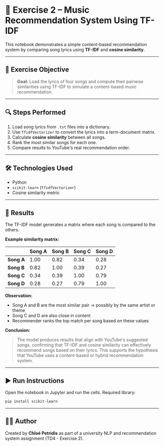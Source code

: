 # 🎵 Exercise 2 – Music Recommendation System Using TF-IDF

This notebook demonstrates a simple content-based recommendation system by comparing song lyrics using **TF-IDF** and **cosine similarity**.

---

## 📝 Exercise Objective

> **Goal:** Load the lyrics of four songs and compute their pairwise similarities using TF-IDF to simulate a content-based music recommendation.

---

## 🔍 Steps Performed

1. Load song lyrics from `.txt` files into a dictionary.
2. Use `TfidfVectorizer` to convert the lyrics into a term-document matrix.
3. Calculate **cosine similarity** between all songs.
4. Rank the most similar songs for each one.
5. Compare results to YouTube's real recommendation order.

---

## 🛠 Technologies Used

- Python
- `scikit-learn` (`TfidfVectorizer`)
- Cosine similarity metric

---

## 🧪 Results

The TF-IDF model generates a matrix where each song is compared to the others.

**Example similarity matrix:**

|             | Song A | Song B | Song C | Song D |
|-------------|--------|--------|--------|--------|
| **Song A**  | 1.00   | 0.82   | 0.34   | 0.28   |
| **Song B**  | 0.82   | 1.00   | 0.39   | 0.27   |
| **Song C**  | 0.34   | 0.39   | 1.00   | 0.79   |
| **Song D**  | 0.28   | 0.27   | 0.79   | 1.00   |

**Observation:**
- Song A and B are the most similar pair → possibly by the same artist or theme
- Song C and D are also close in content
- Recommender ranks the top match per song based on these values

**Conclusion:**
> The model produces results that align with YouTube's suggested songs, confirming that TF-IDF and cosine similarity can effectively recommend songs based on their lyrics. This supports the hypothesis that YouTube uses a content-based or hybrid recommendation system.

---

## ▶️ Run Instructions

Open the notebook in Jupyter and run the cells. Required library:

```bash
pip install scikit-learn
```

---

## 👩‍💻 Author

Created by **Chloé Petridis** as part of a university NLP and recommendation system assignment (TD4 - Exercise 2).
